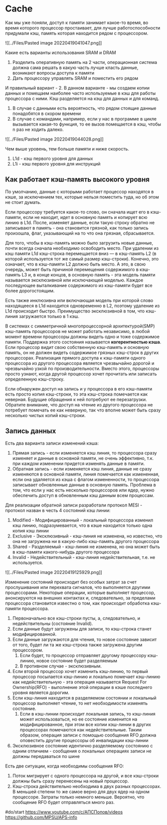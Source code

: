 # Cache
Как мы уже поняли, доступ к памяти занимает какое-то время, во время которого процессор простаивает, для лучше работоспособности придумали кэш, память которая находится рядом с процессором.

![[../Files/Pasted image 20220419041047.png]]

Какие есть варианты использования SRAM и DRAM
1. Разделить оперативную память на 2 части, операционная система должна сама решать в какую часть лучше класть данные, возникают вопросы доступа к памяти
2. Дать процессору управлять SRAM и поместить его рядом

И правильный вариант - 2. В данном варианте - мы создаем копии данных и помещаем наиболее часто используемые в кэш для работы процессора с ними. Кэш разделяется на кэш для данных и для команд.
1. В случае с данными есть вероятность, что рядом стоящие данные понадобятся в скором времени
2. В случае с командами, например, если у нас в программе в цикле вызывается какая-то функция, то ее вызов помещается в кэш, чтобы n раз не ходить далеко.

![[../Files/Pasted image 20220419044028.png]]

Чем выше уровень, тем больше памяти и ниже скорость.
1. L1d - кэш первого уровня для данных
2. L1i - кэш первого уровня для инструкций

## Как работает кэш-память высокого уровня 
По умолчанию, данные с которыми работает процессор находятся в кэше, за исключением тех, которые нельзя поместить туда, но об этом не стоит думать.

Если процессору требуется  какое-то слово, он сначала ищет его в кэш-памяти, если не находит, идет в основную память и копирует всю линию в L1d. После, изменяет данные, если такую строку обратно не записывают в память - она становится грязной, как только запись произошла, флаг, указывающий на то что она грязная, сбрасывается.

Для того, чтобы в кэш-память можно было загрузить новые данные, почти всегда сначала необходимо освободить место. При удалении из кэш памяти L1d кэш-строка перемещается вниз — в кэш-память L2 (в которой используется тот же самый размер кэш-строки). Конечно, это означает, что в кэш-памяти L2 должно быть место. А это, в свою очередь, может быть причиной перемещения содержимого в кэш-память L3 и, в конце концов, в основную память - эта модель памяти называется эксклюзивной или исключающей моделью. Каждое последующее выталкивание содержимого из кэш-памяти будет все более дорогостоящим.

Есть также инклюзивна или включающая модель при которой слово находящееся в L1d находится одновременно в L2, поэтому удаление из L1d происходит быстро. Преимущество эксклюзивной в том, что кэш-линия загружается только в 1 кэш.

В системах с симметричной многопроцессорной архитектурой(SMP) кэш-память процессоров не может работать независимо, в любой момент времени процессоры должны видеть одно и тоже содержимое памяти. Поддержка этого состояния называется **когерентностью кэша**. Если процессор видит свою собственную кэш-память и основную память, он не должен видеть содержимое грязных кэш-строк в других процессорах. Реализация прямого доступа к кэш-памяти одного процессора из другого процессора является чрезвычайно дорогой и чрезвычайно узкой по производительности. Вместо этого, процессоры просто узнают, когда другой процессор хочет прочитать или записать определенную кэш-строку.

Если обнаружен доступ на запись и у процессора в его кэш-памяти есть просто копия кэш-строки, то эта кэш-строка помечается как неверная. Будущие обращения к ней потребуют ее перезагрузки. Обратите внимание, что доступ на чтение из другого процессора не потребует помечать ее как неверную, так что вполне может быть сразу несколько чистых копий кэш-строки.

## Запись данных
Есть два варианта записи изменений кэша:
1. Прямая запись - если изменяется кэш линия, то процессора сразу изменяет и данные в основной памяти, не очень эффективно, т.к. при каждом изменении придется изменять данные в памяти.
2. Обратная запись - если изменяется кэш линия, данные не сразу изменяются в основной памяти, линия помечается как измененная, если она удаляется из кэша с флагом измененности, то процессора записывает обновленные данные в основную память. Проблема в том, что если у нас есть несколько процессоров или ядер, нужно обеспечить доступ в обновленным кэш данным всем процессам.

Для реализации обратной записи разработали протокол MESI - протокол назван в честь 4 состояний кэш линии:
1. Modified - Модифицированный - локальный процессора изменил кэш линию, подразумевается, что в кэше находится только одна копия кэш линии
2. Exclusive - Эксклюзивный - кэш-линия не изменена, но известно, что она не загружена ни в какую-либо кэш-память другого процессора
3. Shared - Разделяемый - кэш-линия не изменена,  но она может быть в кэш-памяти какого-нибудь другого процессора
4. Invalid - Недействительный - кэш-линия недействительная, т.е. не используется.

![[../Files/Pasted image 20220419125929.png]]

Изменение состояний происходит без особых затрат за счет прослушивания или перехвата сигналов, что выполняется другими процессорами. Некоторые операции, которые выполняет процессор, анонсируются на внешних контактах и, следовательно, за пределами процессора становится известно о том, как происходит обработка кэш-памяти процессора.

1. Первоначально все кэш-строки пусты, а, следовательно, и недействительны (состояние Invalid). 
2. Если данные будут загружены для записи, то кэш-строка станет модифицированной. 
3. Если данные загружаются для чтения, то новое состояние зависит от того, будет ли та же кэш-строка также загружена другим процессором. 
	1. Если будет, то процессор отправляет другому процессору кэш-линию, новое состояние будет разделяемым
	2. В противном случае - эксклюзивным.
4. Если второй процессор хочет изменить кэш-линию, то первый процессор посылается кэш-линию и локально помечает кэш-линию как недействительную - эта операция называется  Request For Ownership(RFO) - выполнение этой операции в кэше последнего уровня является дорогим.
5. Если кэш-линия находится в разделяемом состоянии и локальный процессор выполняет чтение, то нет необходимости изменять состояние.
	1. Если в кэш-линии происходит локальная запись, то кэш-линия может использоваться, но ее состояние изменится на модифицированное, при этом все копии кэш-линии в других процессорах помечаются как недействительные. Таким образом, операция записи с помощью сообщения RFO должна оповестить другие процессоры об инвалидации кэш-линии
6. Эксклюзивное состояние идентично разделяемому состоянию с одним отличием - сообщения о локальных операциях записи не должны передаваться по шине

Есть две ситуации, когда необходимы сообщения RFO:
1. Поток мигрирует с одного процессора на другой, и все кэш-строки должны быть сразу перенесены на новый процессор.
2. Кэш-строка действительно необходима в двух разных процессорах. В меньшей степени то же самое верно для двух ядер на одном процессоре. Затраты только немного меньше. Вероятно, что сообщение RFO будет отправляться много раз.


#do/start https://www.youtube.com/c/АПСПопов/videos
https://github.com/MPSU/APS-info